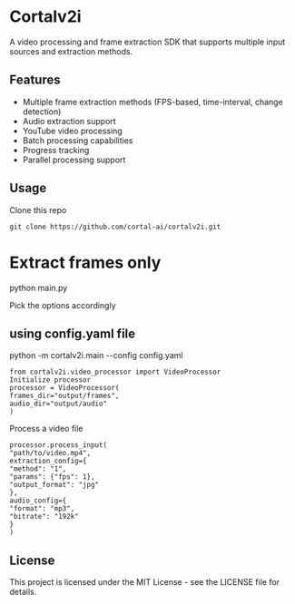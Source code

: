 # Cortalv2i

A video processing and frame extraction SDK that supports multiple input sources and extraction methods.

## Features

- Multiple frame extraction methods (FPS-based, time-interval, change detection)
- Audio extraction support
- YouTube video processing
- Batch processing capabilities
- Progress tracking
- Parallel processing support


## Usage

Clone this repo 

```
git clone https://github.com/cortal-ai/cortalv2i.git
```

# Extract frames only
python main.py 

Pick the options accordingly


## using config.yaml file
python -m cortalv2i.main --config config.yaml

```
from cortalv2i.video_processor import VideoProcessor
Initialize processor
processor = VideoProcessor(
frames_dir="output/frames",
audio_dir="output/audio"
)
```

Process a video file

```
processor.process_input(
"path/to/video.mp4",
extraction_config={
"method": "1",
"params": {"fps": 1},
"output_format": "jpg"
},
audio_config={
"format": "mp3",
"bitrate": "192k"
}
)
```








## License
This project is licensed under the MIT License - see the LICENSE file for details.
